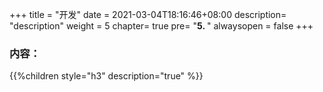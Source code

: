 +++
title = "开发"
date =  2021-03-04T18:16:46+08:00
description= "description"
weight = 5
chapter= true
pre= "<b>5. </b>"
alwaysopen = false
+++

### 内容：

{{%children style="h3" description="true" %}}